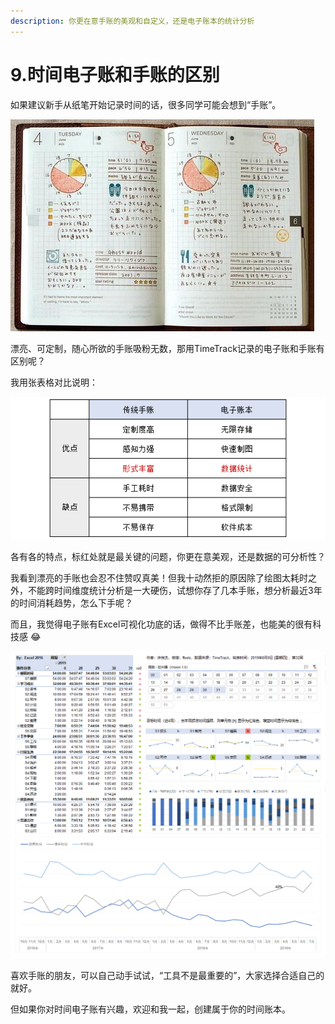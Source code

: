 ```yaml
---
description: 你更在意手账的美观和自定义，还是电子账本的统计分析
---
```


# 9.时间电子账和手账的区别

如果建议新手从纸笔开始记录时间的话，很多同学可能会想到“手账”。

![&#x56FE;&#x7247;&#x6765;&#x81EA;&#x7F51;&#x7EDC;](../.gitbook/assets/141.jpg)

漂亮、可定制，随心所欲的手账吸粉无数，那用TimeTrack记录的电子账和手账有区别呢？

我用张表格对比说明：

![](../.gitbook/assets/1565452049-1.jpg)

各有各的特点，标红处就是最关键的问题，你更在意美观，还是数据的可分析性？

我看到漂亮的手账也会忍不住赞叹真美！但我十动然拒的原因除了绘图太耗时之外，不能跨时间维度统计分析是一大硬伤，试想你存了几本手账，想分析最近3年的时间消耗趋势，怎么下手呢？

而且，我觉得电子账有Excel可视化功底的话，做得不比手账差，也能美的很有科技感 😂

![](../.gitbook/assets/1565279258-1.jpg)

喜欢手账的朋友，可以自己动手试试，“工具不是最重要的”，大家选择合适自己的就好。

但如果你对时间电子账有兴趣，欢迎和我一起，创建属于你的时间账本。

